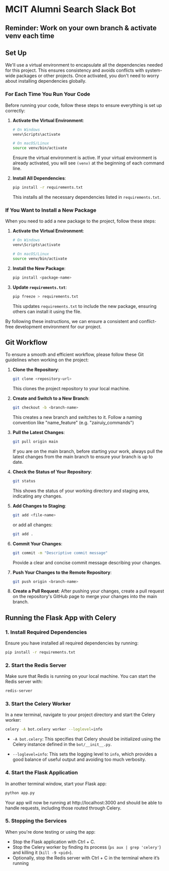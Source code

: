 # MCIT Alumni Search Slack Bot

## Reminder: Work on your own branch & activate venv each time

## Set Up

We'll use a virtual environment to encapsulate all the dependencies needed for this project. This ensures consistency and avoids conflicts with system-wide packages or other projects. Once activated, you don't need to worry about installing dependencies globally.

### For Each Time You Run Your Code

Before running your code, follow these steps to ensure everything is set up correctly:

1. **Activate the Virtual Environment**:
    ```bash
    # On Windows
    venv\Scripts\activate

    # On macOS/Linux
    source venv/bin/activate
    ```

    Ensure the virtual environment is active. If your virtual environment is already activated, you will see `(venv)` at the beginning of each command line.

2. **Install All Dependencies**:
    ```bash
    pip install -r requirements.txt
    ```
    This installs all the necessary dependencies listed in `requirements.txt`.

### If You Want to Install a New Package

When you need to add a new package to the project, follow these steps:

1. **Activate the Virtual Environment**:
    ```bash
    # On Windows
    venv\Scripts\activate

    # On macOS/Linux
    source venv/bin/activate
    ```

2. **Install the New Package**:
    ```bash
    pip install <package-name>
    ```

3. **Update `requirements.txt`**:
    ```bash
    pip freeze > requirements.txt
    ```
    This updates `requirements.txt` to include the new package, ensuring others can install it using the file.

By following these instructions, we can ensure a consistent and conflict-free development environment for our project.

## Git Workflow

To ensure a smooth and efficient workflow, please follow these Git guidelines when working on the project:

1. **Clone the Repository**:
    ```bash
    git clone <repository-url>
    ```
    This clones the project repository to your local machine.

2. **Create and Switch to a New Branch**:
    ```bash
    git checkout -b <branch-name>
    ```
    This creates a new branch and switches to it. Follow a naming convention like "name_feature" (e.g. "zairuiy_commands")

3. **Pull the Latest Changes**:
    ```bash
    git pull origin main
    ```
    If you are on the main branch, before starting your work, always pull the latest changes from the main branch to ensure your branch is up to date.

4. **Check the Status of Your Repository**:
    ```bash
    git status
    ```
    This shows the status of your working directory and staging area, indicating any changes.

5. **Add Changes to Staging**:
    ```bash
    git add <file-name>
    ```
    or add all changes:
    ```bash
    git add .
    ```

6. **Commit Your Changes**:
    ```bash
    git commit -m "Descriptive commit message"
    ```
    Provide a clear and concise commit message describing your changes.

7. **Push Your Changes to the Remote Repository**:
    ```bash
    git push origin <branch-name>
    ```

8. **Create a Pull Request**:
    After pushing your changes, create a pull request on the repository's GitHub page to merge your changes into the main branch.

## Running the Flask App with Celery

### 1. Install Required Dependencies

Ensure you have installed all required dependencies by running:

```bash
pip install -r requirements.txt
```

### 2. Start the Redis Server

Make sure that Redis is running on your local machine. You can start the Redis server with:

```bash
redis-server
```

### 3. Start the Celery Worker

In a new terminal, navigate to your project directory and start the Celery worker:

```bash
celery -A bot.celery worker --loglevel=info
```

- `-A bot.celery`: This specifies that Celery should be initialized using the Celery instance defined in the `bot/__init__.py`.

- `--loglevel=info`: This sets the logging level to `info`, which provides a good balance of useful output and avoiding too much verbosity.

### 4. Start the Flask Application

In another terminal window, start your Flask app:

```bash
python app.py
```

Your app will now be running at http://localhost:3000 and should be able to handle requests, including those routed through Celery.

### 5. Stopping the Services

When you're done testing or using the app:

- Stop the Flask application with Ctrl + C.
- Stop the Celery worker by finding its process (`ps aux | grep 'celery'`) and killing it (`kill -9 <pid>`).
- Optionally, stop the Redis server with Ctrl + C in the terminal where it’s running